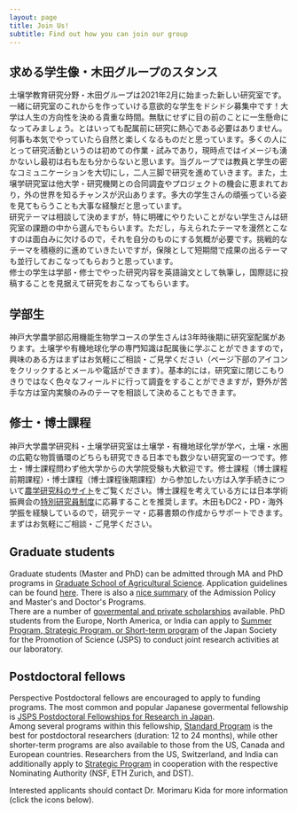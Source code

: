 ```yaml
---
layout: page
title: Join Us!
subtitle: Find out how you can join our group 
---
```

## 求める学生像・木田グループのスタンス
土壌学教育研究分野・木田グループは2021年2月に始まった新しい研究室です。一緒に研究室のこれからを作っていける意欲的な学生をドシドシ募集中です！大学は人生の方向性を決める貴重な時間。無駄にせずに目の前のことに一生懸命になってみましょう。とはいっても配属前に研究に熱心である必要はありません。何事も本気でやっていたら自然と楽しくなるものだと思っています。多くの人にとって研究活動というのは初めての作業・試みであり，現時点ではイメージも湧かないし最初は右も左も分からないと思います。当グループでは教員と学生の密なコミュニケーションを大切にし，二人三脚で研究を進めていきます。また，土壌学研究室は他大学・研究機関との合同調査やプロジェクトの機会に恵まれており，外の世界を知るチャンスが沢山あります。多大の学生さんの頑張っている姿を見てもらうことも大事な経験だと思っています。  
研究テーマは相談して決めますが，特に明確にやりたいことがない学生さんは研究室の課題の中から選んでもらいます。ただし，与えられたテーマを漫然とこなすのは面白みに欠けるので，それを自分のものにする気概が必要です。挑戦的なテーマを積極的に進めていきたいですが，保険として短期間で成果の出るテーマも並行しておこなってもらおうと思っています。  
修士の学生は学部・修士でやった研究内容を英語論文として執筆し，国際誌に投稿することを見据えて研究をおこなってもらいます。

## 学部生
神戸大学農学部応用機能生物学コースの学生さんは3年時後期に研究室配属があります。土壌学や有機地球化学の専門知識は配属後に学ぶことができますので，興味のある方はまずはお気軽にご相談・ご見学ください（ページ下部のアイコンをクリックするとメールや電話ができます）。基本的には，研究室に閉じこもりきりではなく色々なフィールドに行って調査をすることができますが，野外が苦手な方は室内実験のみのテーマを相談して決めることもできます。

## 修士・博士課程
神戸大学農学研究科・土壌学研究室は土壌学・有機地球化学が学べ，土壌・水圏の広範な物質循環のどちらも研究できる日本でも数少ない研究室の一つです。修士・博士課程問わず他大学からの大学院受験も大歓迎です。修士課程（博士課程前期課程）・博士課程（博士課程後期課程）から参加したい方は入学手続きについて[農学研究科のサイト](http://www.ans.kobe-u.ac.jp/jyukensei/top.html)をご覧ください。博士課程を考えている方には日本学術振興会の[特別研究員制度](https://www.jsps.go.jp/j-pd/index.html)に応募することを推奨します。木田もDC2・PD・海外学振を経験しているので，研究テーマ・応募書類の作成からサポートできます。まずはお気軽にご相談・ご見学ください。

## Graduate students
Graduate students (Master and PhD) can be admitted through MA and PhD programs in [Graduate School of Agricultural Science](https://www.kobe-u.ac.jp/en/study_in_kobe/admission/ap/grad_ans.html). Application guidelines can be found [here](http://www.ans.kobe-u.ac.jp/english/nougakubu/admin.html). There is also a [nice summary](http://www.ans.kobe-u.ac.jp/nougakubu/pdf/eng2019.pdf#page=1) of the Admission Policy and Master's and Doctor's Programs.  
There are a number of [govermental and private scholarships](https://www.kobe-u.ac.jp/en/study_in_kobe/scholarships/index.html) available.
PhD students from the Europe, North America, or India can apply to [Summer Program, Strategic Program, or Short-term program](https://www.jsps.go.jp/english/e-fellow/index.html) of the Japan Society for the Promotion of Science (JSPS) to conduct joint research activities at our laboratory.

## Postdoctoral fellows
Perspective Postdoctoral fellows are encouraged to apply to funding programs.
The most common and popular Japanese govermental fellowship is [JSPS Postdoctoral Fellowships for Research in Japan](https://www.jsps.go.jp/english/e-fellow/index.html).  
Among several programs within this fellowship, [Standard Program](https://www.jsps.go.jp/english/e-ippan/index.html) is the best for postdoctoral researchers (duration: 12 to 24 months), while other shorter-term programs are also available to those from  the US, Canada and European countries. Researchers from the US, Switzerland, and India can additionally apply to [Strategic Program](https://www.jsps.go.jp/english/e-fellow-sp/index.html) in cooperation with the respective Nominating Authority (NSF, ETH Zurich, and DST).

Interested applicants should contact Dr. Morimaru Kida for more information (click the icons below).

